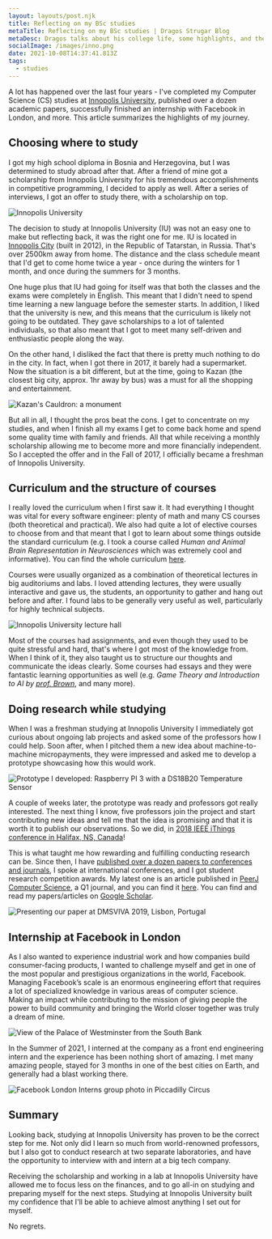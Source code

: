 ```yaml
---
layout: layouts/post.njk
title: Reflecting on my BSc studies
metaTitle: Reflecting on my BSc studies | Dragos Strugar Blog
metaDesc: Dragos talks about his college life, some highlights, and the next steps.
socialImage: /images/inno.png
date: 2021-10-08T14:37:41.813Z
tags:
  - studies
---
```

A lot has happened over the last four years - I've completed my  Computer Science (CS) studies at [Innopolis University](https://innopolis.university/en/), published over a dozen academic papers, successfully finished an internship with Facebook in London, and more. This article summarizes the highlights of my journey.

## Choosing where to study

I got my high school diploma in Bosnia and Herzegovina, but I was determined to study abroad after that. After a friend of mine got a scholarship from Innopolis University for his tremendous accomplishments in competitive programming, I decided to apply as well. After a series of interviews, I got an offer to study there, with a scholarship on top. 

![Innopolis University](/images/iu_result.webp "Innopolis University: a view from the dormitory overpass")

The decision to study at Innopolis University (IU) was not an easy one to make but reflecting back, it was the right one for me. IU is located in [Innopolis City](https://en.wikipedia.org/wiki/Innopolis) (built in 2012), in the Republic of Tatarstan, in Russia. That's over 2500km away from home. The distance and the class schedule meant that I'd get to come home twice a year - once during the winters for 1 month, and once during the summers for 3 months.

One huge plus that IU had going for itself was that both the classes and the exams were completely in English. This meant that I didn't need to spend time learning a new language before the semester starts. In addition, I liked that the university is new, and this means that the curriculum is likely not going to be outdated. They gave scholarships to a lot of talented individuals, so that also meant that I got to meet many self-driven and enthusiastic people along the way.

On the other hand, I disliked the fact that there is pretty much nothing to do in the city. In fact, when I got there in 2017, it barely had a supermarket. Now the situation is a bit different, but at the time, going to Kazan (the closest big city, approx. 1hr away by bus) was a must for all the shopping and entertainment.

![Kazan's Cauldron: a monument](/images/kazan_result.webp "Kazan's Cauldron")

But all in all, I thought the pros beat the cons. I get to concentrate on my studies, and when I finish all my exams I get to come back home and spend some quality time with family and friends. All that while receiving a monthly scholarship allowing me to become more and more financially independent. So I accepted the offer and in the Fall of 2017, I officially became a freshman of Innopolis University.

## Curriculum and the structure of courses

I really loved the curriculum when I first saw it. It had everything I thought was vital for every software engineer: plenty of math and many CS courses (both theoretical and practical). We also had quite a lot of elective courses to choose from and that meant that I got to learn about some things outside the standard curriculum (e.g. I took a course called *Human and Animal Brain Representation in Neurosciences* which was extremely cool and informative). You can find the whole curriculum [here](https://apply.innopolis.university/en/bachelor/).

Courses were usually organized as a combination of theoretical lectures in big auditoriums and labs. I loved attending lectures, they were usually interactive and gave us, the students, an opportunity to gather and hang out before and after. I found labs to be generally very useful as well, particularly for highly technical subjects.

![Innopolis University lecture hall](/images/lecture-hall_result.webp "Innopolis University lecture hall")

Most of the courses had assignments, and even though they used to be quite stressful and hard, that's where I got most of the knowledge from. When I think of it, they also taught us to structure our thoughts and communicate the ideas clearly. Some courses had essays and they were fantastic learning opportunities as well (e.g. *Game Theory and Introduction to AI by [prof. Brown](https://twitter.com/jb03hf)*, and many more).

## Doing research while studying

When I was a freshman studying at Innopolis University I immediately got curious about ongoing lab projects and asked some of the professors how I could help. Soon after, when I pitched them a new idea about machine-to-machine micropayments, they were impressed and asked me to develop a prototype showcasing how this would work.

![Prototype I developed: Raspberry PI 3 with a DS18B20 Temperature Sensor](/images/screenshot-2021-10-08-at-18.54.31_result.webp "Prototype I developed: Raspberry PI 3 with a DS18B20 Temperature Sensor")

A couple of weeks later, the prototype was ready and professors got really interested. The next thing I know, five professors join the project and start contributing new ideas and tell me that the idea is promising and that it is worth it to publish our observations. So we did, in [2018 IEEE iThings conference in Halifax, NS, Canada](https://ieeexplore.ieee.org/abstract/document/8726727)!

This is what taught me how rewarding and fulfilling conducting research can be. Since then, I have [published over a dozen papers to conferences and journals](https://scholar.google.com/citations?user=za-b-mYAAAAJ), I spoke at international conferences, and I got student research competition awards. My latest one is an article published in [PeerJ Computer Science](https://peerj.com/computer-science/), a Q1 journal, and you can find it [here](https://peerj.com/articles/cs-625/). You can find and read my papers/articles on [Google Scholar](https://scholar.google.com/citations?user=za-b-mYAAAAJ).

![Presenting our paper at DMSVIVA 2019, Lisbon, Portugal](/images/portugal_result.webp "Presenting our paper at DMSVIVA 2019, Lisbon, Portugal")

## Internship at Facebook in London

As I also wanted to experience industrial work and how companies build consumer-facing products, I wanted to challenge myself and get in one of the most popular and prestigious organizations in the world, Facebook. Managing Facebook’s scale is an enormous engineering effort that requires a lot of specialized knowledge in various areas of computer science. Making an impact while contributing to the mission of giving people the power to build community and bringing the World closer together was truly a dream of mine.

![View of the Palace of Westminster from the South Bank](/images/london_result.webp "View of the Palace of Westminster from the South Bank")

In the Summer of 2021, I interned at the company as a front end engineering intern and the experience has been nothing short of amazing. I met many amazing people, stayed for 3 months in one of the best cities on Earth, and generally had a blast working there.

![Facebook London Interns group photo in Piccadilly Circus](/images/group_result.webp "Facebook London Interns group photo in Piccadilly Circus")

## Summary

Looking back, studying at Innopolis University has proven to be the correct step for me. Not only did I learn so much from world-renowned professors, but I also got to conduct research at two separate laboratories, and have the opportunity to interview with and intern at a big tech company.

Receiving the scholarship and working in a lab at Innopolis University have allowed me to focus less on the finances, and to go all-in on studying and preparing myself for the next steps. Studying at Innopolis University built my confidence that I'll be able to achieve almost anything I set out for myself.

No regrets.